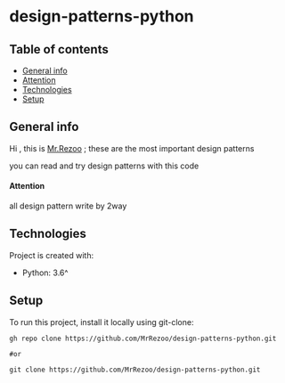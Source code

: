 # design-patterns-python

## Table of contents

* [General info](#general-info)
* [Attention](#Attention)
* [Technologies](#technologies)
* [Setup](#setup)

## General info

Hi , this is [Mr.Rezoo](https://www.rezoo.ir) ; these are the most important
design patterns

you can read and try design patterns with this code

#### Attention

all design pattern write by 2way

## Technologies

Project is created with:

* Python: 3.6^

## Setup

To run this project, install it locally using git-clone:

```shell
gh repo clone https://github.com/MrRezoo/design-patterns-python.git

#or
 
git clone https://github.com/MrRezoo/design-patterns-python.git
```